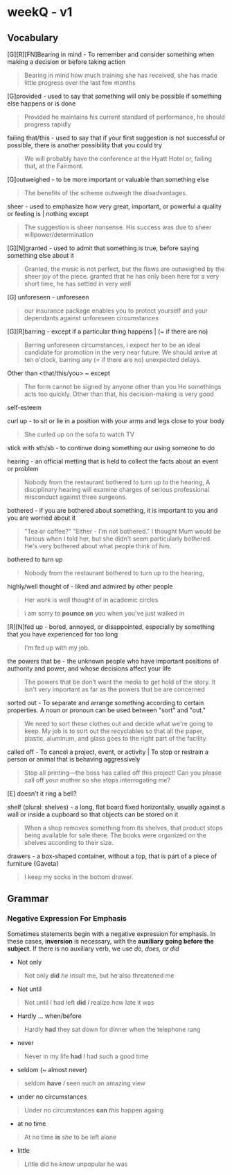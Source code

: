 # weekQ - v1

## Vocabulary

[G][R][FN]Bearing in mind - To  remember  and  consider  something  when  making  a  decision  or  before  taking  action
> Bearing in mind how much training she has received, she has made little progress over the last few months

[G]provided - used to say that something will only be possible if something else happens or is done
> Provided he maintains his current standard of performance, he should progress rapidly

failing that/this - used to say that if your first suggestion is not successful or possible, there is another possibility that you could try
> We will probably have the conference at the Hyatt Hotel or, failing that, at the Fairmont.

[G]outweighed - to be more important or valuable than something else
> The benefits of the scheme outweigh the disadvantages.

sheer - used to emphasize how very great, important, or powerful a quality or feeling is | nothing except
> The suggestion is sheer nonsense.
> His success was due to sheer willpower/determination

[G][N]granted - used to admit that something is true, before saying something else about it
> Granted, the music is not perfect, but the flaws are outweighed by the sheer joy of the piece.
> granted that he has only been here for a very short time, he has settled in very well

[G] unforeseen - unforeseen
> our insurance package enables you to protect yourself and your dependants against unforeseen circumstances

[G][R]barring - except if a particular thing happens | (~ if there are no) 
> Barring unforeseen circumstances, i expect her to be an ideal candidate for promotion in the very near future.
> We should arrive at ten o'clock, barring any (= if there are no) unexpected delays.

Other than <that/this/you> ~ except
> The form cannot be signed by anyone other than you
> He somethings acts too quickly. Other than that, his decision-making is very good

self-esteem

curl up - to sit or lie in a position with your arms and legs close to your body
> She curled up on the sofa to watch TV

stick with sth/sb - to continue doing something our using someone to do

hearing - an official metting that is held to collect the facts about an event or problem
> Nobody from the restaurant bothered to turn up to the hearing,
> A disciplinary hearing will examine charges of serious professional misconduct against three surgeons.

bothered - if you are bothered about something, it is important to you and you are worried about it
> "Tea or coffee?" "Either - I'm not bothered."
> I thought Mum would be furious when I told her, but she didn't seem particularly bothered.
> He's very bothered about what people think of him.

bothered to turn up
>  Nobody from the restaurant bothered to turn up to the hearing,

highly/well thought of - liked and admired by other people
> Her work is well thought of in academic circles

> i am sorry to **pounce on** you when you've just walked in

[R][N]fed up - bored, annoyed, or disappointed, especially by something that you have experienced for too long
> I'm fed up with my job.

the powers that be - the unknown people who have important positions of authority and power, and whose decisions affect your life
> The powers that be don’t want the media to get hold of the story.
> It isn't very important as far as the powers that be are concerned
> 

sorted out -  To separate and arrange something according to certain properties. A noun or pronoun can be used between "sort" and "out."
> We need to sort these clothes out and decide what we're going to keep.
> My job is to sort out the recyclables so that all the paper, plastic, aluminum, and glass goes to the right part of the facility.

called off - To cancel a project, event, or activity | To stop or restrain a person or animal that is behaving aggressively
> Stop all printing—the boss has called off this project!
> Can you please call off your mother so she stops interrogating me?

[E] doesn't it ring a bell?

shelf (plural: shelves) - a long, flat board fixed horizontally, usually against a wall or inside a cupboard so that objects can be stored on it
> When a shop removes something from its shelves, that product stops being available for sale there.
> The books were organized on the shelves according to their size.

drawers - a box-shaped container, without a top, that is part of a piece of furniture {Gaveta} 
> I keep my socks in the bottom drawer.

## Grammar

### Negative Expression For Emphasis
Sometimes statements begin with a negative expression for emphasis. In these cases, **inversion** is necessary, with the **auxiliary** **going before the subject**. If there is no auxiliary verb, we use *do, does, or did*

* Not only
> Not only **did** *he* insult me, but he also threatened me

* Not until
> Not until I had left **did** *I* realize how late it was

* Hardly ... when/before
> Hardly **had** they sat down for dinner when the telephone rang

* never
> Never in my life **had** *I* had such a good time

* seldom (~ almost never)
> seldom **have** *I* seen such an amazing view

* under no circumstances
> Under no circumstances **can** *this* happen againg

* at no time
> At no time **is** *she* to be left alone

* little
> Little did he know unpopular he was

